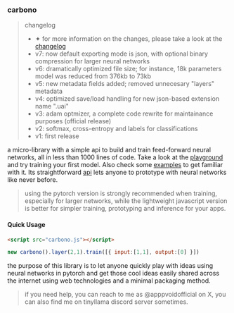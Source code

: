 ### carbono

> changelog
> - ✦ for more information on the changes, please take a look at the [changelog](www.githubg.com)
> - v7: now default exporting mode is json, with optional binary compression for larger neural networks
> - v6: dramatically optimized file size; for instance, 18k parameters model was reduced from 376kb to 73kb
> - v5: new metadata fields added; removed unnecesary "layers" metadata
> - v4: optimized save/load handling for new json-based extension name ".uai"
> - v3: adam optmizer, a complete code rewrite for maintainance purposes (official release)
> - v2: softmax, cross-entropy and labels for classifications
> - v1: first release

a micro-library with a simple api to build and train feed-forward neural networks, all in less than 1000 lines of code. Take a look at the [playground](https://huggingface.co/spaces/appvoid/carbono) and try training your first model. Also check some [examples](https://github.com/appvoid/carbono/blob/main/examples.md) to get familiar with it. Its straightforward [api](https://github.com/appvoid/carbono/blob/main/api.md) lets anyone to prototype with neural networks like never before.

> using the pytorch version is strongly recommended when training, especially for larger networks, while the lightweight javascript version is better for simpler training, prototyping and inference for your apps.

#### Quick Usage
```html
<script src="carbono.js"></script>
```

```javascript
new carbono().layer(2,1).train([{ input:[1,1], output:[0] }])
```

the purpose of this library is to let anyone quickly play with ideas using neural networks in pytorch and get those cool ideas easily shared across the internet using web technologies and a minimal packaging method.

> if you need help, you can reach to me as @apppvoidofficial on X, you can also find me on tinyllama discord server sometimes.
